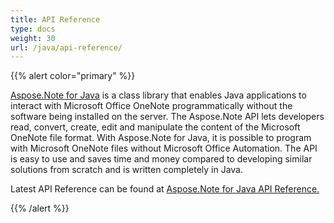 ```yaml
---
title: API Reference
type: docs
weight: 30
url: /java/api-reference/
---
```


{{% alert color="primary" %}} 

[Aspose.Note for Java](https://products.aspose.com/note/java/) is a class library that enables Java applications to interact with Microsoft Office OneNote programmatically without the software being installed on the server. The Aspose.Note API lets developers read, convert, create, edit and manipulate the content of the Microsoft OneNote file format. With Aspose.Note for Java, it is possible to program with Microsoft OneNote files without Microsoft Office Automation. The API is easy to use and saves time and money compared to developing similar solutions from scratch and is written completely in Java.

Latest API Reference can be found at [Aspose.Note for Java API Reference.](https://apireference.aspose.com/note/java)

{{% /alert %}}
